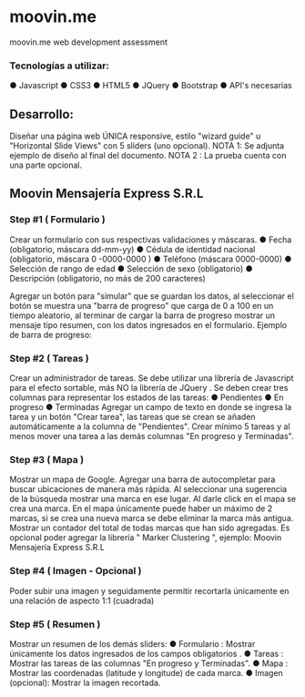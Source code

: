 # moovin.me
moovin.me web development assessment 

### Tecnologías a utilizar:
● Javascript
● CSS3
● HTML5
● JQuery
● Bootstrap
● API's necesarias

## Desarrollo:
Diseñar una página web ÚNICA responsive, estilo "wizard guide" u "Horizontal Slide Views" con 5 sliders (uno opcional).
NOTA 1: Se adjunta ejemplo de diseño al final del documento.
NOTA 2 : La prueba cuenta con una parte opcional.


## Moovin Mensajería Express S.R.L

### Step #1 ( Formulario )
Crear un formulario con sus respectivas validaciones y máscaras.
● Fecha (obligatorio, máscara dd-mm-yy)
● Cédula de identidad nacional (obligatorio, máscara 0 -0000-0000 )
● Teléfono (máscara 0000-0000)
● Selección de rango de edad
● Selección de sexo (obligatorio)
● Descripción (obligatorio, no más de 200 caracteres)

Agregar un botón para "simular" que se guardan los datos, al seleccionar el botón se muestra una "barra de progreso" que carga
de 0 a 100 en un tiempo aleatorio, al terminar de cargar la barra de progreso mostrar un mensaje tipo resumen, con los datos
ingresados en el formulario. Ejemplo de barra de progreso:

### Step #2 ( Tareas )
Crear un administrador de tareas.
Se debe utilizar una librería de Javascript para el efecto sortable, más NO la librería de JQuery .
Se deben crear tres columnas para representar los estados de las tareas:
● Pendientes
● En progreso
● Terminadas
Agregar un campo de texto en donde se ingresa la tarea y un botón "Crear tarea", las tareas que se crean se añaden
automáticamente a la columna de "Pendientes".
Crear mínimo 5 tareas y al menos mover una tarea a las demás columnas "En progreso y Terminadas".

### Step #3 ( Mapa )
Mostrar un mapa de Google.
Agregar una barra de autocompletar para buscar ubicaciones de manera más rápida. Al seleccionar una sugerencia de la
búsqueda mostrar una marca en ese lugar.
Al darle click en el mapa se crea una marca.
En el mapa únicamente puede haber un máximo de 2 marcas, si se crea una nueva marca se debe eliminar la marca más antigua.
Mostrar un contador del total de todas marcas que han sido agregadas.
Es opcional poder agregar la librería " Marker Clustering ", ejemplo:
Moovin Mensajería Express S.R.L

### Step #4 ( Imagen - Opcional )
Poder subir una imagen y seguidamente permitir recortarla únicamente en una relación de aspecto 1:1 (cuadrada)

### Step #5 ( Resumen )
Mostrar un resumen de los demás sliders:
● Formulario : Mostrar únicamente los datos ingresados de los campos obligatorios .
● Tareas : Mostrar las tareas de las columnas "En progreso y Terminadas".
● Mapa : Mostrar las coordenadas (latitude y longitude) de cada marca.
● Imagen (opcional): Mostrar la imagen recortada.
